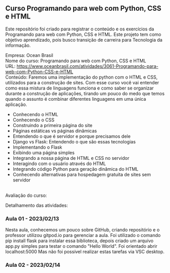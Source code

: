 ## Curso Programando para web com Python, CSS e HTML

Este repositório foi criado para registrar o conteúdo e os exercícios da Programando para web com Python, CSS e HTML. Este projeto tem como objetivo aprendizado, pois busco transição de carreira para Tecnologia da informação.

Empresa: Ocean Brasil <br>
Nome do curso: Programando para web com Python, CSS e HTML<br>
URL: https://www.oceanbrasil.com/atividades/3061-Programando-para-web-com-Python-CSS-e-HTML<br>
Conteúdo: Faremos uma implementação do python com o HTML e CSS, utilizados para a construção de sites. Com esse curso você vai entender como essa mistura de linguagens funciona e como saber se organizar durante a construção de aplicações, tirando um pouco do medo que temos quando o assunto é combinar diferentes linguagens em uma única aplicação.<br>

- Conhecendo o HTML
- Conhecendo o CSS
- Construindo a primeira página do site
- Páginas estáticas vs páginas dinâmicas
- Entendendo o que é servidor e porque precisamos dele
- Django vs Flask: Entendendo o que são essas tecnologias
- Implementando o Flask
- Exibindo uma página simples
- Integrando a nossa página de HTML e CSS no servidor
- Interagindo com o usuário através do HTML
- Integrando código Python para geração dinâmica do HTML
- Conhecendo alternativas para hospedagem gratuita de sites sem servidor
<br>
Avaliação do curso:<br>

Detalhamento das atividades:

### Aula 01 - 2023/02/13<br>
Nesta aula, conhecemos um pouco sobre GitHub, criando repositório e o professor utilizou gitpod.io para gerenciar a aula.
Foi utilizado o comando pip install flask para instalar essa biblioteca, depois criado um arquivo app.py simples para testar o comando "Hello World".
Foi orientado abrir localhost:5000
Mas não foi possível realizar estas tarefas via VSC desktop.

### Aula 02 - 2023/02/14<br>
